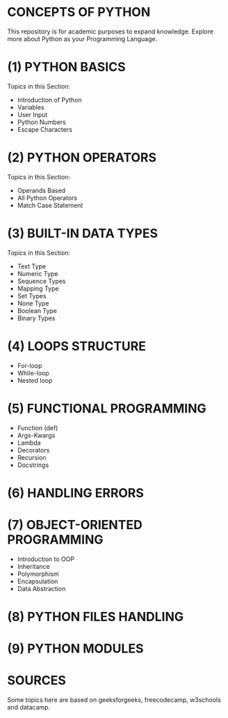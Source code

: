 # CONCEPTS OF PYTHON
This repository is for academic purposes to expand knowledge. Explore more about Python as your Programming Language.

# (1) PYTHON BASICS
Topics in this Section:
- Introduction of Python
- Variables
- User Input
- Python Numbers
- Escape Characters

# (2) PYTHON OPERATORS
Topics in this Section:
- Operands Based
- All Python Operators
- Match Case Statement

# (3) BUILT-IN DATA TYPES
Topics in this Section:
- Text Type
- Numeric Type
- Sequence Types
- Mapping Type
- Set Types
- None Type
- Boolean Type
- Binary Types

# (4) LOOPS STRUCTURE
- For-loop
- While-loop
- Nested loop

# (5) FUNCTIONAL PROGRAMMING
- Function (def)
- Args-Kwargs
- Lambda
- Decorators
- Recursion
- Docstrings

# (6) HANDLING ERRORS

# (7) OBJECT-ORIENTED PROGRAMMING
- Introduction to OOP
- Inheritance
- Polymorphism
- Encapsulation
- Data Abstraction

# (8) PYTHON FILES HANDLING

# (9) PYTHON MODULES


# SOURCES
Some topics here are based on geeksforgeeks, freecodecamp, w3schools and datacamp.
